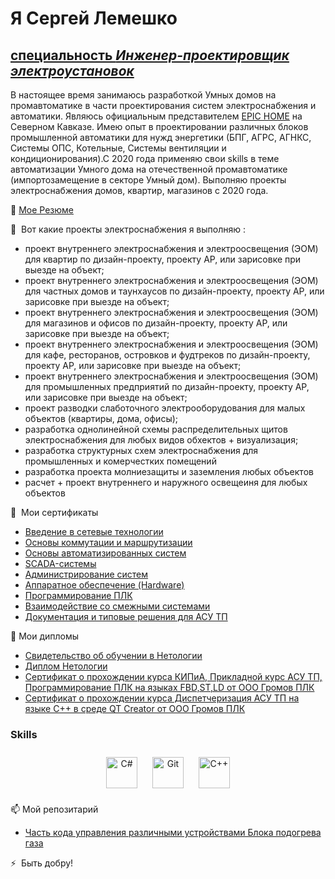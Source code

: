 [](https://user-images.githubusercontent.com/18350557/176309783-0785949b-9127-417c-8b55-ab5a4333674e.gif)Я Сергей Лемешко
======================================================================================================================================

 [специальность  *Инженер-проектировщик электроустановок*](https://docs.google.com/document/d/1T4WgWlsxFniLtcxtX0Rs9EWtpif1Fs150QYMqhiBC0o/edit)
---------------------

В настоящее время занимаюсь разработкой Умных домов на промавтоматике в части проектирования систем электроснабжения и автоматики. Являюсь официальным представителем [EPIC HOME](https://epic-home.ru/) на Северном Кавказе.  Имею опыт в проектировании различных блоков промышленной автоматики для нужд энергетики (БПГ, АГРС, АГНКС, Системы ОПС, Котельные, Системы вентиляции и кондиционирования).С 2020 года применяю свои skills в теме автоматизации Умного дома на отечественной промавтоматике (импортозамещение в секторе Умный дом). Выполняю  проекты  электроснабжения домов, квартир, магазинов с 2020 года.

🔭 [Мое Резюме](https://docs.google.com/document/d/1T4WgWlsxFniLtcxtX0Rs9EWtpif1Fs150QYMqhiBC0o/edit)

🚀  Вот какие проекты электроснабжения я выполняю :
*  проект внутреннего электроснабжения и электроосвещения (ЭОМ) для квартир по дизайн-проекту, проекту АР, или зарисовке при выезде на объект;
*  проект внутреннего электроснабжения и электроосвещения (ЭОМ) для частных домов и таунхаусов по дизайн-проекту, проекту АР, или зарисовке при выезде на объект;
*  проект внутреннего электроснабжения и электроосвещения (ЭОМ) для магазинов и офисов по дизайн-проекту, проекту АР, или зарисовке при выезде на объект;
*  проект внутреннего электроснабжения и электроосвещения (ЭОМ) для кафе, ресторанов, островков и фудтреков по дизайн-проекту, проекту АР, или зарисовке при выезде на объект;
*  проект внутреннего электроснабжения и электроосвещения (ЭОМ) для промышленных предприятий по дизайн-проекту, проекту АР, или зарисовке при выезде на объект;
*  проект разводки слаботочного электрооборудования для малых объектов (квартиры, дома, офисы);
*  разработка однолинейной схемы распределительных щитов электроснабжения для любых видов обхектов + визуализация;
*  разработка структурных схем электроснабжения для промышленных и комерчестких помещений
*  разработка проекта молниезащиты и заземления любых объектов
*  расчет + проект внутреннего и наружного освещеиня для любых объектов

🧠   Мои сертификаты
*   [Введение в сетевые технологии](https://drive.google.com/file/d/1mNREj8CkBI57CL8Ahu7vwWhfNkQ7w7pD/view?usp=sharing)
*   [Основы коммутации и маршрутизации](https://drive.google.com/file/d/1oA61nWZqi82DxuIcFqWT0H0HHQmGNxPC/view?usp=sharing)
*   [Основы автоматизированных систем](https://drive.google.com/file/d/1H5jsySzfrWAX68SCE48zFd7pISki57eU/view?usp=sharing)
*   [SCADA-системы](https://drive.google.com/file/d/1X6Cjx95JOTaXmpAIX85aA178qApQL89E/view?usp=share_link)
*   [Администрирование систем](https://drive.google.com/file/d/1vL_y4YPJvbewCpfN1S8gC4-I4lwNyrrF/view?usp=sharing)
*   [Аппаратное обеспечение (Hardware)](https://drive.google.com/file/d/1Kr5To9JD4t94G8zwsEIFP5mwJ7ZZsdwo/view?usp=sharing)
*   [Программирование ПЛК](https://drive.google.com/file/d/15Q-NXlJwgUA9_2t9I05Fm1Ma1Wrm_tPW/view?usp=sharing)
*   [Взаимодействие со смежными системами](https://drive.google.com/file/d/1q2-gBrGT3zRH6mWSSeJWFIrRqfq8Xs-F/view?usp=sharing)
*   [Документация и типовые решения для АСУ ТП](https://drive.google.com/file/d/1YaqnT6pOSO-tGUz4BDveFgZXfA1bz5cp/view?usp=sharing)


🤝 Мои дипломы
*   [Свидетельство об обучении в Нетологии](https://drive.google.com/file/d/1y5Slgp4SDjbLlHpHdUhWle35LI-Mghhe/view?usp=sharing)
*   [Диплом Нетологии](https://drive.google.com/file/d/1qvJKvS-tDPiIXUygMa54Vg2B8f1YRd_4/view?usp=sharing)
*   [Сертификат о прохождении курса КИПиА, Прикладной курс АСУ ТП, Программирование ПЛК на языках FBD,ST,LD от ООО Громов ПЛК ](https://drive.google.com/file/d/1bclNVy261MJdnJPbyduJvOFQgEGpjCkQ/view?usp=sharing)
*    [Сертификат о прохождении курса Диспетчеризация АСУ ТП на языке С++  в среде QT Creator от ООО Громов ПЛК ](https://drive.google.com/file/d/1TXdzSVplytiDJ6B0xG2N5dJUmHJ98wGf/view?usp=sharing)
### Skills
<div align="center">  
<a href="https://docs.microsoft.com/en-us/dotnet/csharp/" target="_blank"><img style="margin: 10px" src="https://profilinator.rishav.dev/skills-assets/csharp-original.svg" alt="C#" height="50" /></a>  
<a href="https://github.com/" target="_blank"><img style="margin: 10px" src="https://profilinator.rishav.dev/skills-assets/git-scm-icon.svg" alt="Git" height="50" /></a>  
<a href="https://www.cplusplus.com/" target="_blank"><img style="margin: 10px" src="https://profilinator.rishav.dev/skills-assets/cplusplus-original.svg" alt="C++" height="50" /></a>  
</div>


</p>

📫 Мой репозитарий
*  [Часть кода управления различными устройствами  Блока подогрева газа ](https://github.com/SergeyL1L/BPG)


⚡  Быть добру!

<!---
SergeyLSI/SergeyLSI is a ✨ special ✨ repository because its `README.md` (this file) appears on your GitHub profile.
You can click the Preview link to take a look at your changes.
--->
